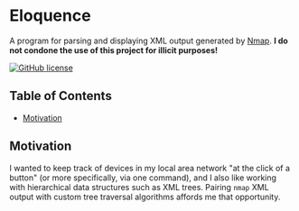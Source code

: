 # Eloquence
A program for parsing and displaying XML output generated by [Nmap](https://nmap.org/). **I do not condone the use of this project for illicit purposes!**

[![GitHub license](https://img.shields.io/badge/license-MIT-blue.svg)](https://raw.githubusercontent.com/dsw7/Eloquence/master/LICENSE)

## Table of Contents
- [Motivation](#motivation)

## Motivation
I wanted to keep track of devices in my local area network "at the click of a button" (or more specifically,
via one command), and I also like working with hierarchical data structures such as XML trees. Pairing `nmap`
XML output with custom tree traversal algorithms affords me that opportunity.
